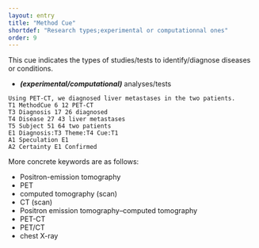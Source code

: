 ```yaml
---
layout: entry
title: "Method Cue"
shortdef: "Research types;experimental or computationnal ones"
order: 9
---
```


This cue indicates the types of studies/tests to identify/diagnose diseases or conditions. 

- ***(experimental/computational)*** analyses/tests 

~~~ ann
Using PET-CT, we diagnosed liver metastases in the two patients.
T1 MethodCue 6 12 PET-CT
T3 Diagnosis 17 26 diagnosed
T4 Disease 27 43 liver metastases
T5 Subject 51 64 two patients
E1 Diagnosis:T3 Theme:T4 Cue:T1
A1 Speculation E1
A2 Certainty E1 Confirmed
~~~

More concrete keywords are as follows:

- Positron-emission tomography
- PET
- computed tomography (scan)
- CT (scan)
- Positron emission tomography–computed tomography
- PET-CT
- PET/CT
- chest X-ray

